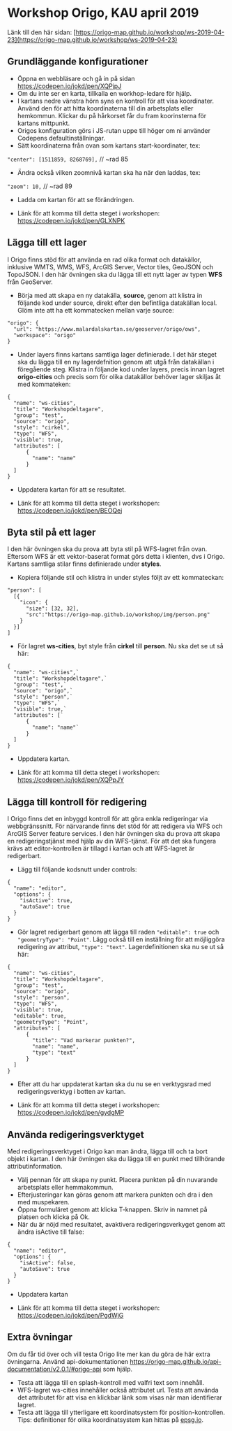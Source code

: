 # Workshop Origo, KAU april 2019

Länk till den här sidan: [https://origo-map.github.io/workshop/ws-2019-04-23](https://origo-map.github.io/workshop/ws-2019-04-23)

## Grundläggande konfigurationer

- Öppna en webbläsare och gå in på sidan <https://codepen.io/jokd/pen/XQPjpJ>
- Om du inte ser en karta, tillkalla en workhop-ledare för hjälp.
- I kartans nedre vänstra hörn syns en kontroll för att visa koordinater. Använd den för att hitta koordinaterna till din arbetsplats eller hemkommun. Klickar du på hårkorset får du fram koorinsterna för kartans mittpunkt.
- Origos konfiguration görs i JS-rutan uppe till höger om ni använder Codepens defaultinställningar.
- Sätt koordinaterna från ovan som kartans start-koordinater, tex:

`"center": [1511859, 8268769],` // ~rad 85

- Ändra också vilken zoomnivå kartan ska ha när den laddas, tex:

`"zoom": 10,` // ~rad 89

- Ladda om kartan för att se förändringen.

- Länk för att komma till detta steget i workshopen: <https://codepen.io/jokd/pen/GLXNPK>

## Lägga till ett lager

I Origo finns stöd för att använda en rad olika format och datakällor, inklusive WMTS, WMS, WFS, ArcGIS Server, Vector tiles, GeoJSON och TopoJSON. I den här övningen ska du lägga till ett nytt lager av typen **WFS** från GeoServer.

- Börja med att skapa en ny datakälla, **source**, genom att klistra in följande kod under source, direkt efter den befintliga datakällan local. Glöm inte att ha ett kommatecken mellan varje source:

```
"origo": {
  "url": "https://www.malardalskartan.se/geoserver/origo/ows",
  "workspace": "origo"
}
```

- Under layers finns kartans samtliga lager definierade. I det här steget ska du lägga till en ny lagerdefnition genom att utgå från datakällan i föregående steg. Klistra in följande kod under layers, precis innan lagret **origo-cities** och precis som för olika datakällor behöver lager skiljas åt med kommateken:

```
{
  "name": "ws-cities",
  "title": "Workshopdeltagare",
  "group": "test",
  "source": "origo",
  "style": "cirkel",
  "type": "WFS",
  "visible": true,
  "attributes": [
      {
        "name": "name"
      }
  ]
}
```

- Uppdatera kartan för att se resultatet.

- Länk för att komma till detta steget i workshopen: <https://codepen.io/jokd/pen/BEOQej>

## Byta stil på ett lager

I den här övningen ska du prova att byta stil på WFS-lagret från ovan. Eftersom WFS är ett vektor-baserat format görs detta i klienten, dvs i Origo. Kartans samtliga stilar finns definierade under **styles**.

- Kopiera följande stil och klistra in under styles följt av ett kommateckan:

```
"person": [
  [{
    "icon": {
      "size": [32, 32],
      "src":"https://origo-map.github.io/workshop/img/person.png"
    }
  }]
]
```

- För lagret **ws-cities**, byt style från **cirkel** till **person**. Nu ska det se ut så här:

```
{
  "name": "ws-cities",`
  "title": "Workshopdeltagare",`
  "group": "test",`
  "source": "origo",`
  "style": "person",`
  "type": "WFS",`
  "visible": true,`
  "attributes": [`
      {
        "name": "name"`
      }
  ]
}
```

- Uppdatera kartan.

- Länk för att komma till detta steget i workshopen: <https://codepen.io/jokd/pen/XQPpJY>

## Lägga till kontroll för redigering

I Origo finns det en inbyggd kontroll för att göra enkla redigeringar via webbgränssnitt. För närvarande finns det stöd för att redigera via WFS och ArcGIS Server feature services. I den här övningen ska du prova att skapa en redigeringstjänst med hjälp av din WFS-tjänst. För att det ska fungera krävs att editor-kontrollen är tillagd i kartan och att WFS-lagret är redigerbart.

- Lägg till följande kodsnutt under controls:

```
{
  "name": "editor",
  "options": {
    "isActive": true,
    "autoSave": true
  }
}
```

- Gör lagret redigerbart genom att lägga till raden `"editable": true` och `"geometryType": "Point"`. Lägg också till en inställning för att möjliggöra redigering av attribut, `"type": "text"`. Lagerdefinitionen ska nu se ut så här:

```
{
  "name": "ws-cities",
  "title": "Workshopdeltagare",
  "group": "test",
  "source": "origo",
  "style": "person",
  "type": "WFS",
  "visible": true,
  "editable": true,
  "geometryType": "Point",  
  "attributes": [
      {
        "title": "Vad markerar punkten?",
        "name": "name",
        "type": "text"
      }
  ]
}
```

* Efter att du har uppdaterat kartan ska du nu se en verktygsrad med redigeringsverktyg i botten av kartan.

- Länk för att komma till detta steget i workshopen: <https://codepen.io/jokd/pen/gydgMP>

## Använda redigeringsverktyget

Med redigeringsverktyget i Origo kan man ändra, lägga till och ta bort objekt i kartan. I den här övningen ska du lägga till en punkt med tillhörande attributinformation.

- Välj pennan för att skapa ny punkt. Placera punkten på din nuvarande arbetsplats eller hemmakommun.
- Efterjusteringar kan göras genom att markera punkten och dra i den med muspekaren.
- Öppna formuläret genom att klicka T-knappen. Skriv in namnet på platsen och klicka på Ok.
- När du är nöjd med resultatet, avaktivera redigeringsverkyget genom att ändra isActive till false:

```
{
  "name": "editor",
  "options": {
    "isActive": false,
    "autoSave": true
  }
}
```

- Uppdatera kartan

- Länk för att komma till detta steget i workshopen: <https://codepen.io/jokd/pen/PgdWjG>

## Extra övningar
Om du får tid över och vill testa Origo lite mer kan du göra de här extra övningarna. Använd api-dokumentationen <https://origo-map.github.io/api-documentation/v2.0.1/#origo-api> som hjälp.

* Testa att lägga till en splash-kontroll med valfri text som innehåll.
* WFS-lagret ws-cities innehåller också attributet url. Testa att använda det attributet för att visa en klickbar länk som visas när man identifierar lagret.
* Testa att lägga till ytterligare ett koordinatsystem för position-kontrollen. Tips: definitioner för olika koordinatsystem kan hittas på [epsg.io](http://epsg.io/).
